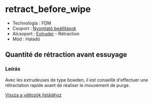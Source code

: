 # retract\_before\_wipe

* Technológia : FDM
* Csoport : [Nyomtató beállítások](../../beallitasok/printer_settings.md)
* Alcsoport : [Extruder](../../beallitasok/printer_settings.md#extrudeuse) - Rétraction
* Mód : Haladó

## Quantité de rétraction avant essuyage

### Leírás

Avec les extrudeuses de type bowden, il est conseillé d'effectuer une rétractation rapide avant de réaliser le mouvement de purge.

[Vissza a változók listájához](../../variable_list)

